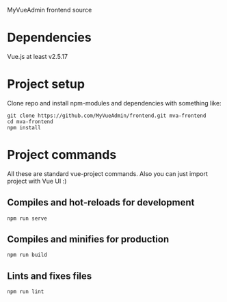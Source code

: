 MyVueAdmin frontend source

# Dependencies
Vue.js at least v2.5.17

# Project setup
Clone repo and install npm-modules and dependencies with something like:
```
git clone https://github.com/MyVueAdmin/frontend.git mva-frontend
cd mva-frontend
npm install
```

# Project commands
All these are standard vue-project commands. Also you can just import project with Vue UI :)
## Compiles and hot-reloads for development
```
npm run serve
```
## Compiles and minifies for production
```
npm run build
```
## Lints and fixes files
```
npm run lint
```

